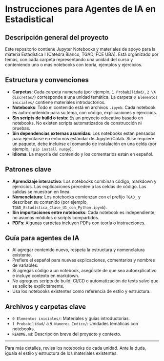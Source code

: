 # Instrucciones para Agentes de IA en EstadisticaI

## Descripción general del proyecto

Este repositorio contiene Jupyter Notebooks y materiales de apoyo para la materia Estadística I (Cátedra Bianco, TGAD, FCE UBA). Está organizado por temas, con cada carpeta representando una unidad del curso y conteniendo uno o más notebooks con teoría, ejemplos y ejercicios.

## Estructura y convenciones

- **Carpetas**: Cada carpeta numerada (por ejemplo, `1 Probabilidad/`, `2 VA discretas/`) corresponde a una unidad temática. La carpeta `0 Elementos iniciales/` contiene materiales introductorios.
- **Notebooks**: Todo el contenido está en archivos `.ipynb`. Cada notebook es auto-contenido para su tema, con código, explicaciones y ejercicios.
- **Sin scripts de build o tests**: Es un proyecto educativo basado en notebooks. No existen scripts automatizados de construcción ni pruebas.
- **Sin dependencias externas asumidas**: Los notebooks están pensados para ejecutarse en entornos estándar de Jupyter/Colab. Si se requiere un paquete, debe incluirse el comando de instalación en una celda (por ejemplo, `!pip install numpy`).
- **Idioma**: La mayoría del contenido y los comentarios están en español.

## Patrones clave

- **Aprendizaje interactivo**: Los notebooks combinan código, markdown y ejercicios. Las explicaciones preceden a las celdas de código. Las salidas se muestran en línea.
- **Nomenclatura**: Los notebooks comienzan con el prefijo `TGAD_` y describen su contenido (por ejemplo, `TGAD_Estadística_Clase_U1_con_Python.ipynb`).
- **Sin importaciones entre notebooks**: Cada notebook es independiente; no asumas módulos o scripts compartidos.
- **PDFs**: Algunas carpetas incluyen PDFs con teoría o instrucciones.

## Guía para agentes de IA

- Al agregar contenido nuevo, respeta la estructura y nomenclatura existente.
- Prefiere el español para nuevas explicaciones, comentarios y nombres de variables.
- Si agregas código a un notebook, asegúrate de que sea autoexplicativo e incluye contexto en markdown.
- No agregues scripts de build, CI/CD o automatización de tests salvo que se solicite explícitamente.
- Usa los notebooks existentes como referencia de estilo y estructura.

## Archivos y carpetas clave

- `0 Elementos iniciales/`: Materiales y guías introductorias.
- `1 Probabilidad/` a `9 Numeros Indice/`: Unidades temáticas con notebooks.
- `README.md`: Descripción breve del proyecto y contexto.

---
Para más detalles, revisa los notebooks de cada unidad. Ante la duda, iguala el estilo y estructura de los materiales existentes.
